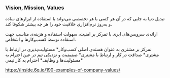 ### Vision, Mission, Values

تبدیل دنیا به جایی که در آن هر کسی با هر تخصصی می‌تواند با استفاده از ابزارهای ساده و به‌روز نرم‌افزاری خلاقیت خود را هر چه بیشتر شکوفا کند.

ارائه‌ی سرویس‌های ابری با تمرکز بر امنیت، سهولت استفاده و هزینه‌ی مناسب جهت استفاده توسط کسب‌وکارها و اشخاص.

نمرکز بر مشتری به عنوان هسته‌ی اصلی کسب‌و‌کار* 
مسئولیت‌پذیری در ارتباط با مشتری* 
صداقت در کار و ارتباط با مشتری* 
صمیمیت و نزدیکی تیم در عین احترام به مسئولیت‌ها و وظایف* 
احترام به کار تیمی* 

https://inside.6q.io/190-examples-of-company-values/
